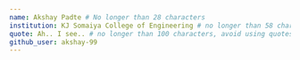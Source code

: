 ```yaml
---
name: Akshay Padte # No longer than 28 characters
institution: KJ Somaiya College of Engineering # no longer than 58 characters
quote: Ah.. I see.. # no longer than 100 characters, avoid using quotes(") to guarantee the format remains the same.
github_user: akshay-99
---
```

